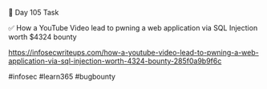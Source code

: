 🎯 Day 105 Task


✅ How a YouTube Video lead to pwning a web application via SQL Injection worth $4324 bounty


https://infosecwriteups.com/how-a-youtube-video-lead-to-pwning-a-web-application-via-sql-injection-worth-4324-bounty-285f0a9b9f6c



#infosec #learn365 #bugbounty
